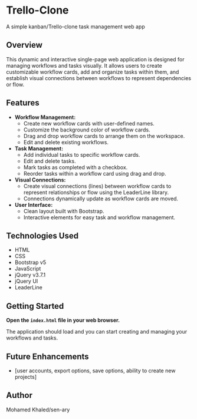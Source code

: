 # Trello-Clone
A simple kanban/Trello-clone task management web app
## Overview

This dynamic and interactive single-page web application is designed for managing workflows and tasks visually. It allows users to create customizable workflow cards, add and organize tasks within them, and establish visual connections between workflows to represent dependencies or flow.

## Features

* **Workflow Management:**
    * Create new workflow cards with user-defined names.
    * Customize the background color of workflow cards.
    * Drag and drop workflow cards to arrange them on the workspace.
    * Edit and delete existing workflows.
* **Task Management:**
    * Add individual tasks to specific workflow cards.
    * Edit and delete tasks.
    * Mark tasks as completed with a checkbox.
    * Reorder tasks within a workflow card using drag and drop.
* **Visual Connections:**
    * Create visual connections (lines) between workflow cards to represent relationships or flow using the LeaderLine library.
    * Connections dynamically update as workflow cards are moved.
* **User Interface:**
    * Clean layout built with Bootstrap.
    * Interactive elements for easy task and workflow management.

## Technologies Used
* HTML
* CSS
* Bootstrap v5
* JavaScript
* jQuery v3.7.1
* jQuery UI
* LeaderLine

## Getting Started

**Open the `index.html` file in your web browser.**

   The application should load and you can start creating and managing your workflows and tasks.

## Future Enhancements

* [user accounts, export options, save options, ability to create new projects]

## Author

Mohamed Khaled/sen-ary
